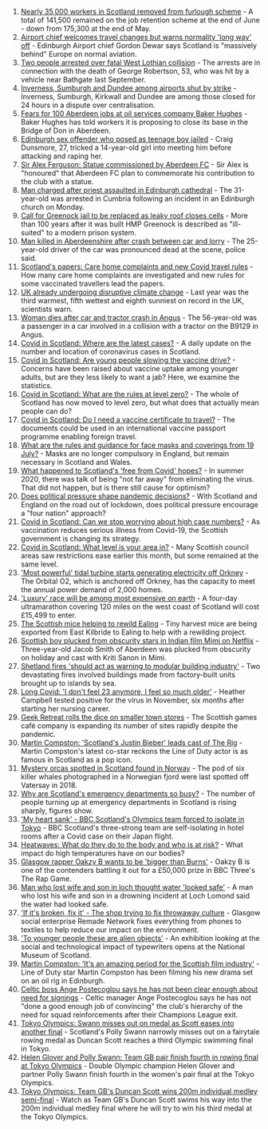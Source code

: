 1. [Nearly 35,000 workers in Scotland removed from furlough scheme](https://www.bbc.co.uk/news/uk-scotland-scotland-business-58010860) - A total of 141,500 remained on the job retention scheme at the end of June - down from 175,300 at the end of May.
2. [Airport chief welcomes travel changes but warns normality 'long way' off](https://www.bbc.co.uk/news/uk-scotland-58010197) - Edinburgh Airport chief Gordon Dewar says Scotland is "massively behind" Europe on normal aviation.
3. [Two people arrested over fatal West Lothian collision](https://www.bbc.co.uk/news/uk-scotland-edinburgh-east-fife-58010126) - The arrests are in connection with the death of George Robertson, 53, who was hit by a vehicle near Bathgate last September.
4. [Inverness, Sumburgh and Dundee among airports shut by strike](https://www.bbc.co.uk/news/uk-scotland-highlands-islands-57997274) - Inverness, Sumburgh, Kirkwall and Dundee are among those closed for 24 hours in a dispute over centralisation.
5. [Fears for 100 Aberdeen jobs at oil services company Baker Hughes](https://www.bbc.co.uk/news/uk-scotland-north-east-orkney-shetland-58010338) - Baker Hughes has told workers it is proposing to close its base in the Bridge of Don in Aberdeen.
6. [Edinburgh sex offender who posed as teenage boy jailed](https://www.bbc.co.uk/news/uk-scotland-edinburgh-east-fife-58010127) - Craig Dunsmore, 27, tricked a 14-year-old girl into meeting him before attacking and raping her.
7. [Sir Alex Ferguson: Statue commissioned by Aberdeen FC](https://www.bbc.co.uk/news/uk-scotland-north-east-orkney-shetland-58011983) - Sir Alex is "honoured" that Aberdeen FC plan to commemorate his contribution to the club with a statue.
8. [Man charged after priest assaulted in Edinburgh cathedral](https://www.bbc.co.uk/news/uk-scotland-edinburgh-east-fife-58009414) - The 31-year-old was arrested in Cumbria following an incident in an Edinburgh church on Monday.
9. [Call for Greenock jail to be replaced as leaky roof closes cells](https://www.bbc.co.uk/news/uk-scotland-58005882) - More than 100 years after it was built HMP Greenock is described as "ill-suited" to a modern prison system.
10. [Man killed in Aberdeenshire after crash between car and lorry](https://www.bbc.co.uk/news/uk-scotland-north-east-orkney-shetland-58007215) - The 25-year-old driver of the car was pronounced dead at the scene, police said.
11. [Scotland's papers: Care home complaints and new Covid travel rules](https://www.bbc.co.uk/news/uk-scotland-58008533) - How many care home complaints are investigated and new rules for some vaccinated travellers lead the papers.
12. [UK already undergoing disruptive climate change](https://www.bbc.co.uk/news/science-environment-57988023) - Last year was the third warmest, fifth wettest and eighth sunniest on record in the UK, scientists warn.
13. [Woman dies after car and tractor crash in Angus](https://www.bbc.co.uk/news/uk-scotland-tayside-central-58005874) - The 56-year-old was a passenger in a car involved in a collision with a tractor on the B9129 in Angus.
14. [Covid in Scotland: Where are the latest cases?](https://www.bbc.co.uk/news/uk-scotland-53511877) - A daily update on the number and location of coronavirus cases in Scotland.
15. [Covid in Scotland: Are young people slowing the vaccine drive?](https://www.bbc.co.uk/news/uk-scotland-57915106) - Concerns have been raised about vaccine uptake among younger adults, but are they less likely to want a jab? Here, we examine the statistics.
16. [Covid in Scotland: What are the rules at level zero?](https://www.bbc.co.uk/news/uk-scotland-53166816) - The whole of Scotland has now moved to level zero, but what does that actually mean people can do?
17. [Covid in Scotland: Do I need a vaccine certificate to travel?](https://www.bbc.co.uk/news/uk-scotland-57519070) - The documents could be used in an international vaccine passport programme enabling foreign travel.
18. [What are the rules and guidance for face masks and coverings from 19 July?](https://www.bbc.co.uk/news/health-51205344) - Masks are no longer compulsory in England, but remain necessary in Scotland and Wales.
19. [What happened to Scotland's 'free from Covid' hopes?](https://www.bbc.co.uk/news/uk-scotland-57742212) - In summer 2020, there was talk of being "not far away" from eliminating the virus. That did not happen, but is there still cause for optimism?
20. [Does political pressure shape pandemic decisions?](https://www.bbc.co.uk/news/uk-scotland-scotland-politics-57737414) - With Scotland and England on the road out of lockdown, does political pressure encourage a "four nation" approach?
21. [Covid in Scotland: Can we stop worrying about high case numbers?](https://www.bbc.co.uk/news/uk-scotland-57581952) - As vaccination reduces serious illness from Covid-19, the Scottish government is changing its strategy.
22. [Covid in Scotland: What level is your area in?](https://www.bbc.co.uk/news/uk-scotland-57076243) - Many Scottish council areas saw restrictions ease earlier this month, but some remained at the same level.
23. ['Most powerful' tidal turbine starts generating electricity off Orkney](https://www.bbc.co.uk/news/uk-scotland-north-east-orkney-shetland-57991351) - The Orbital O2, which is anchored off Orkney, has the capacity to meet the annual power demand of 2,000 homes.
24. ['Luxury' race will be among most expensive on earth](https://www.bbc.co.uk/news/uk-scotland-57975285) - A four-day ultramarathon covering 120 miles on the west coast of Scotland will cost £15,499 to enter.
25. [The Scottish mice helping to rewild Ealing](https://www.bbc.co.uk/news/uk-scotland-58002484) - Tiny harvest mice are being exported from East Kilbride to Ealing to help with a rewilding project.
26. [Scottish boy plucked from obscurity stars in Indian film Mimi on Netflix](https://www.bbc.co.uk/news/uk-scotland-north-east-orkney-shetland-57983621) - Three-year-old Jacob Smith of Aberdeen was plucked from obscurity on holiday and cast with Kriti Sanon in Mimi.
27. [Shetland fires 'should act as warning to modular building industry'](https://www.bbc.co.uk/news/uk-scotland-north-east-orkney-shetland-57942459) - Two devastating fires involved buildings made from factory-built units brought up to islands by sea.
28. [Long Covid: 'I don't feel 23 anymore, I feel so much older'](https://www.bbc.co.uk/news/uk-scotland-57978645) - Heather Campbell tested positive for the virus in November, six months after starting her nursing career.
29. [Geek Retreat rolls the dice on smaller town stores](https://www.bbc.co.uk/news/uk-scotland-south-scotland-57930005) - The Scottish games café company is expanding its number of sites rapidly despite the pandemic.
30. [Martin Compston: 'Scotland's Justin Bieber' leads cast of The Rig](https://www.bbc.co.uk/news/uk-scotland-57942719) - Martin Compston's latest co-star reckons the Line of Duty actor is as famous in Scotland as a pop icon.
31. [Mystery orcas spotted in Scotland found in Norway](https://www.bbc.co.uk/news/uk-scotland-57934989) - The pod of six killer whales photographed in a Norwegian fjord were last spotted off Vatersay in 2018.
32. [Why are Scotland's emergency departments so busy?](https://www.bbc.co.uk/news/uk-scotland-57903066) - The number of people turning up at emergency departments in Scotland is rising sharply, figures show.
33. ['My heart sank' - BBC Scotland's Olympics team forced to isolate in Tokyo](https://www.bbc.co.uk/news/uk-scotland-57903624) - BBC Scotland's three-strong team are self-isolating in hotel rooms after a Covid case on their Japan flight.
34. [Heatwaves: What do they do to the body and who is at risk?](https://www.bbc.co.uk/news/health-49112807) - What impact do high temperatures have on our bodies?
35. [Glasgow rapper Oakzy B wants to be 'bigger than Burns'](https://www.bbc.co.uk/news/uk-scotland-57982866) - Oakzy B is one of the contenders battling it out for a £50,000 prize in BBC Three's The Rap Game.
36. [Man who lost wife and son in loch thought water 'looked safe'](https://www.bbc.co.uk/news/uk-scotland-glasgow-west-57968728) - A man who lost his wife and son in a drowning incident at Loch Lomond said the water had looked safe.
37. ['If it's broken, fix it' - The shop trying to fix throwaway culture](https://www.bbc.co.uk/news/uk-scotland-57945907) - Glasgow social enterprise Remade Network fixes everything from phones to textiles to help reduce our impact on the environment.
38. ['To younger people these are alien objects'](https://www.bbc.co.uk/news/uk-scotland-57955578) - An exhibition looking at the social and technological impact of typewriters opens at the National Museum of Scotland.
39. [Martin Compston: 'It's an amazing period for the Scottish film industry'](https://www.bbc.co.uk/news/uk-scotland-57949777) - Line of Duty star Martin Compston has been filming his new drama set on an oil rig in Edinburgh.
40. [Celtic boss Ange Postecoglou says he has not been clear enough about need for signings](https://www.bbc.co.uk/sport/football/58007048) - Celtic manager Ange Postecoglou says he has not "done a good enough job of convincing" the club's hierarchy of the need for squad reinforcements after their Champions League exit.
41. [Tokyo Olympics: Swann misses out on medal as Scott eases into another final](https://www.bbc.co.uk/sport/olympics/58009429) - Scotland's Polly Swann narrowly misses out on a fairytale rowing medal as Duncan Scott reaches a third Olympic swimming final in Tokyo.
42. [Helen Glover and Polly Swann: Team GB pair finish fourth in rowing final at Tokyo Olympics](https://www.bbc.co.uk/sport/av/olympics/58007455) - Double Olympic champion Helen Glover and partner Polly Swann finish fourth in the women's pair final at the Tokyo Olympics.
43. [Tokyo Olympics: Team GB's Duncan Scott wins 200m individual medley semi-final](https://www.bbc.co.uk/sport/av/olympics/58007828) - Watch as Team GB's Duncan Scott swims his way into the 200m individual medley final where he will try to win his third medal at the Tokyo Olympics.
